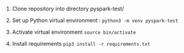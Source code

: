 1. Clone repository into directory pyspark-test/

2. Set up Python virtual environment : 
`python3 -m venv pyspark-test`

3. Activate virtual environment `source bin/activate` 

2. Install requirements
`pip3 install -r requirements.txt `